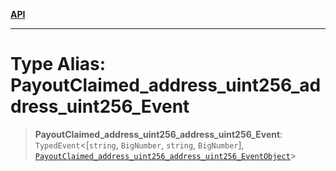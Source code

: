 [**API**](../../../README.md)

***

# Type Alias: PayoutClaimed\_address\_uint256\_address\_uint256\_Event

> **PayoutClaimed\_address\_uint256\_address\_uint256\_Event**: `TypedEvent`\<\[`string`, `BigNumber`, `string`, `BigNumber`\], [`PayoutClaimed_address_uint256_address_uint256_EventObject`](../interfaces/PayoutClaimed_address_uint256_address_uint256_EventObject.md)\>
